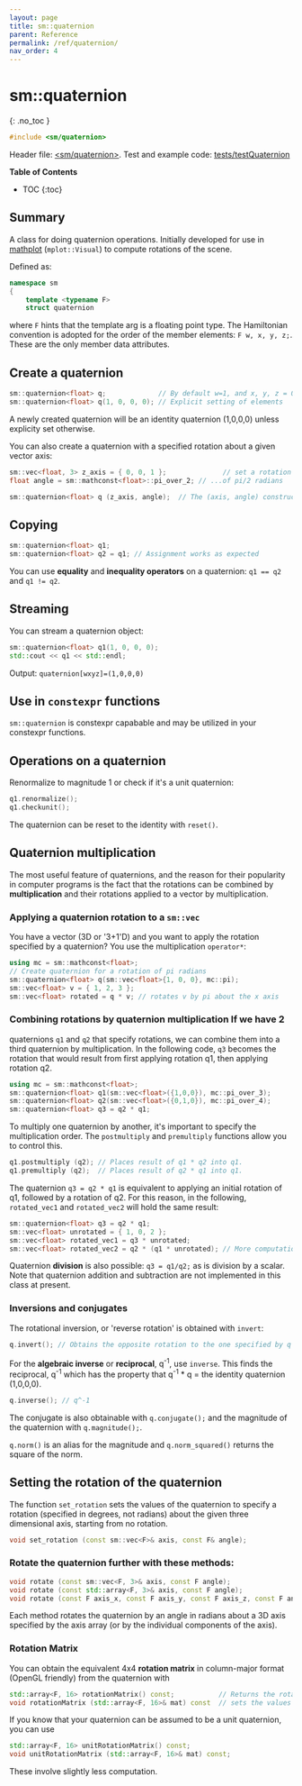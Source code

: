 ```yaml
---
layout: page
title: sm::quaternion
parent: Reference
permalink: /ref/quaternion/
nav_order: 4
---
```

# sm::quaternion
{: .no_toc }

```c++
#include <sm/quaternion>
```
Header file: [<sm/quaternion>](https://github.com/sebsjames/maths/blob/main/sm/quaternion). Test and example code:  [tests/testQuaternion](https://github.com/sebsjames/maths/blob/main/tests/testQuaternion.cpp)

**Table of Contents**

- TOC
{:toc}

## Summary

A class for doing quaternion operations. Initially developed for use in [mathplot](https://github.com/sebsjames/mathplot) (`mplot::Visual`) to compute rotations of the scene.

Defined as:
```c++
namespace sm
{
    template <typename F>
    struct quaternion
```
where `F` hints that the template arg is a floating point type. The Hamiltonian convention is adopted for the order of the member elements: `F w, x, y, z;`. These are the only member data attributes.

## Create a quaternion

```c++
sm::quaternion<float> q;             // By default w=1, and x, y, z = 0;
sm::quaternion<float> q(1, 0, 0, 0); // Explicit setting of elements
```
A newly created quaternion will be an identity quaternion (1,0,0,0) unless explicity set otherwise.

You can also create a quaternion with a specified rotation about a given vector axis:
```c++
sm::vec<float, 3> z_axis = { 0, 0, 1 };              // set a rotation about the z axis...
float angle = sm::mathconst<float>::pi_over_2; // ...of pi/2 radians

sm::quaternion<float> q (z_axis, angle);  // The (axis, angle) constructor
```

## Copying
```c++
sm::quaternion<float> q1;
sm::quaternion<float> q2 = q1; // Assignment works as expected
```

You can use **equality** and **inequality operators** on a quaternion: `q1 == q2` and `q1 != q2`.

## Streaming

You can stream a quaternion object:
```c++
sm::quaternion<float> q1(1, 0, 0, 0);
std::cout << q1 << std::endl;
```
Output: `quaternion[wxyz]=(1,0,0,0)`

## Use in `constexpr` functions

`sm::quaternion` is constexpr capabable and may be utilized in your
constexpr functions.

## Operations on a quaternion

Renormalize to magnitude 1 or check if it's a unit quaternion:

```c++
q1.renormalize();
q1.checkunit();
```
The quaternion can be reset to the identity with `reset()`.

## Quaternion multiplication

The most useful feature of quaternions, and the reason for their popularity in computer programs is the fact that the rotations can be combined by **multiplication** and their rotations applied to a vector by multiplication.

### Applying a quaternion rotation to a `sm::vec`

You have a vector (3D or '3+1'D) and you want to apply the rotation specified by a quaternion? You use the multiplication `operator*`:

```c++
using mc = sm::mathconst<float>;
// Create quaternion for a rotation of pi radians
sm::quaternion<float> q(sm::vec<float>{1, 0, 0}, mc::pi);
sm::vec<float> v = { 1, 2, 3 };
sm::vec<float> rotated = q * v; // rotates v by pi about the x axis
```

### Combining rotations by quaternion multiplication If we have 2
quaternions `q1` and `q2` that specify rotations, we can combine them
into a third quaternion by multiplication. In the following code, `q3`
becomes the rotation that would result from first applying rotation
q1, then applying rotation q2.

```c++
using mc = sm::mathconst<float>;
sm::quaternion<float> q1(sm::vec<float>({1,0,0}), mc::pi_over_3);
sm::quaternion<float> q2(sm::vec<float>({0,1,0}), mc::pi_over_4);
sm::quaternion<float> q3 = q2 * q1;
```

To multiply one quaternion by another, it's important to specify the
multiplication order. The `postmultiply` and `premultiply` functions
allow you to control this.

```c++
q1.postmultiply (q2); // Places result of q1 * q2 into q1.
q1.premultiply (q2);  // Places result of q2 * q1 into q1.
```

The quaternion `q3 = q2 * q1` is equivalent to applying an initial rotation of q1, followed by a rotation of q2. For this reason, in the following, `rotated_vec1` and `rotated_vec2` will hold the same result:

```c++
sm::quaternion<float> q3 = q2 * q1;
sm::vec<float> unrotated = { 1, 0, 2 };
sm::vec<float> rotated_vec1 = q3 * unrotated;
sm::vec<float> rotated_vec2 = q2 * (q1 * unrotated); // More computation required
```

Quaternion **division** is also possible: `q3 = q1/q2;` as is division by a scalar. Note that quaternion addition and subtraction are not implemented in this class at present.

### Inversions and conjugates

The rotational inversion, or 'reverse rotation' is obtained with `invert`:
```c++
q.invert(); // Obtains the opposite rotation to the one specified by q
```
For the **algebraic inverse** or **reciprocal**, q<sup>-1</sup>, use `inverse`. This finds the reciprocal, q<sup>-1</sup> which has the property that q<sup>-1</sup> * q = the identity quaternion (1,0,0,0).

```c++
q.inverse(); // q^-1
```
The conjugate is also obtainable with `q.conjugate();` and the magnitude of the quaternion with `q.magnitude();`.

`q.norm()` is an alias for the magnitude and `q.norm_squared()` returns the square of the norm.

## Setting the rotation of the quaternion

The function `set_rotation` sets the values of the quaternion to specify a rotation
(specified in degrees, not radians) about the given three dimensional
axis, starting from no rotation.

```c++
void set_rotation (const sm::vec<F>& axis, const F& angle);
```

### Rotate the quaternion further with these methods:

```c++
void rotate (const sm::vec<F, 3>& axis, const F angle);
void rotate (const std::array<F, 3>& axis, const F angle);
void rotate (const F axis_x, const F axis_y, const F axis_z, const F angle)
```
Each method rotates the quaternion by an angle in radians about a 3D axis specified by the axis array (or by the individual components of the axis).

### Rotation Matrix

You can obtain the equivalent 4x4 **rotation matrix** in column-major format (OpenGL friendly) from the quaternion with
```c++
std::array<F, 16> rotationMatrix() const;           // Returns the rotation matrix
void rotationMatrix (std::array<F, 16>& mat) const  // sets the values in the passed-in matrix
```
If you know that your quaternion can be assumed to be a unit quaternion, you can use
```c++
std::array<F, 16> unitRotationMatrix() const;
void unitRotationMatrix (std::array<F, 16>& mat) const;
```
These involve slightly less computation.

